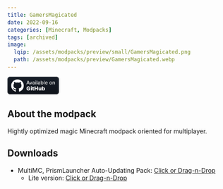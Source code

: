 ```yaml
---
title: GamersMagicated
date: 2022-09-16
categories: [Minecraft, Modpacks]
tags: [archived]
image:
  lqip: /assets/modpacks/preview/small/GamersMagicated.png
  path: /assets/modpacks/preview/GamersMagicated.webp
---
```

<a href="https://github.com/Den4enko/GamersMagicated"><img alt="SourceCode" height="40" src="/assets/badges/github_vector.svg"></a>
## About the modpack
Hightly optimized magic Minecraft modpack oriented for multiplayer.

## Downloads
- MultiMC, PrismLauncher Auto-Updating Pack: [Click or Drag-n-Drop](https://den4enko.github.io/GamersMagicated/GamersMagicated.zip)
	- Lite version: [Click or Drag-n-Drop](https://den4enko.github.io/GamersMagicated/GamersMagicatedLite.zip)
